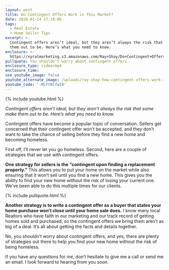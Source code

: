 ```yaml
---
layout: post
title: Do Contingent Offers Work in This Market?
date: 2020-01-14 17:18:00
tags:
  - Real Estate
  - Home Seller Tips
excerpt: >-
  Contingent offers aren’t ideal, but they aren’t always the risk that some make
  them out to be. Here’s what you need to know.
enclosure: >-
  https://vyralmarketing.s3.amazonaws.com/Ray+Shay/Do+Contingent+Offers+Work+in+This+Market_.mp4
pullquote: You shouldn’t worry about contingent offers.
enclosure_type: video/mp4
enclosure_time:
use_youtube_image: false
youtube_alternate_image: /uploads/ray-shay-how-contingent-offers-work-in-this-market-youtube-.jpg
youtube_code: '-MLFtNlfw10'
---
```


{% include youtube.html %}

*Contingent offers aren’t ideal, but they aren’t always the risk that some make them out to be. Here’s what you need to know.*

Contingent offers have become a popular topic of conversation. Sellers get concerned that their contingent offer won’t be accepted, and they don’t want to take the chance of selling before they find a new home and becoming homeless.

First off, I’ll never let you go homeless. Second, here are a couple of strategies that we use with contingent offers.

**One strategy for sellers is the “contingent upon finding a replacement property.”** This allows you to put your home on the market while also ensuring that it won’t sell until you find a new home. This gives you the ability to find your new home without the risk of losing your current one. We’ve been able to do this multiple times for our clients.

{% include pullquote.html %}

**Another strategy is to write a contingent offer as a buyer that states your home purchase won’t close until your home sale does.** I know many local Realtors who have faith in our marketing and our track record of getting homes sold and purchased, so the contingent offers we bring them aren’t as big of a deal. It’s all about getting the facts and details together.&nbsp;

No, you shouldn’t worry about contingent offers, and yes, there are plenty of strategies out there to help you find your new home without the risk of being homeless.&nbsp;

If you have any questions for me, don’t hesitate to give me a call or send me an email. I look forward to hearing from you soon.